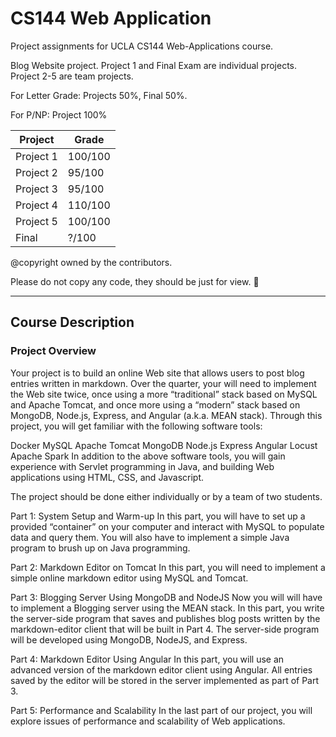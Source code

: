 # CS144 Web Application
Project assignments for UCLA CS144 Web-Applications course.

Blog Website project. 
Project 1 and Final Exam are individual projects. 
Project 2-5 are team projects.  

For Letter Grade: Projects 50%, Final 50%. 

For P/NP: Project 100%

| Project   | Grade   |
| --------- | ------- |
| Project 1 | 100/100 |
| Project 2 | 95/100  |
| Project 3 | 95/100  |
| Project 4 | 110/100 |
| Project 5 | 100/100 |
| Final     |    ?/100     |

@copyright owned by the contributors. 

Please do not copy any code, they should be just for view. ​:slightly_smiling_face:​

---
## Course Description
### Project Overview
Your project is to build an online Web site that allows users to post blog entries written in markdown. Over the quarter, your will need to implement the Web site twice, once using a more “traditional” stack based on MySQL and Apache Tomcat, and once more using a “modern” stack based on MongoDB, Node.js, Express, and Angular (a.k.a. MEAN stack). Through this project, you will get familiar with the following software tools:

Docker
MySQL
Apache Tomcat
MongoDB
Node.js
Express
Angular
Locust
Apache Spark
In addition to the above software tools, you will gain experience with Servlet programming in Java, and building Web applications using HTML, CSS, and Javascript.

The project should be done either individually or by a team of two students.

Part 1: System Setup and Warm-up
In this part, you will have to set up a provided “container” on your computer and interact with MySQL to populate data and query them. You will also have to implement a simple Java program to brush up on Java programming.

Part 2: Markdown Editor on Tomcat
In this part, you will need to implement a simple online markdown editor using MySQL and Tomcat.

Part 3: Blogging Server Using MongoDB and NodeJS
Now you will will have to implement a Blogging server using the MEAN stack. In this part, you write the server-side program that saves and publishes blog posts written by the markdown-editor client that will be built in Part 4. The server-side program will be developed using MongoDB, NodeJS, and Express.

Part 4: Markdown Editor Using Angular
In this part, you will use an advanced version of the markdown editor client using Angular. All entries saved by the editor will be stored in the server implemented as part of Part 3.

Part 5: Performance and Scalability
In the last part of our project, you will explore issues of performance and scalability of Web applications.
